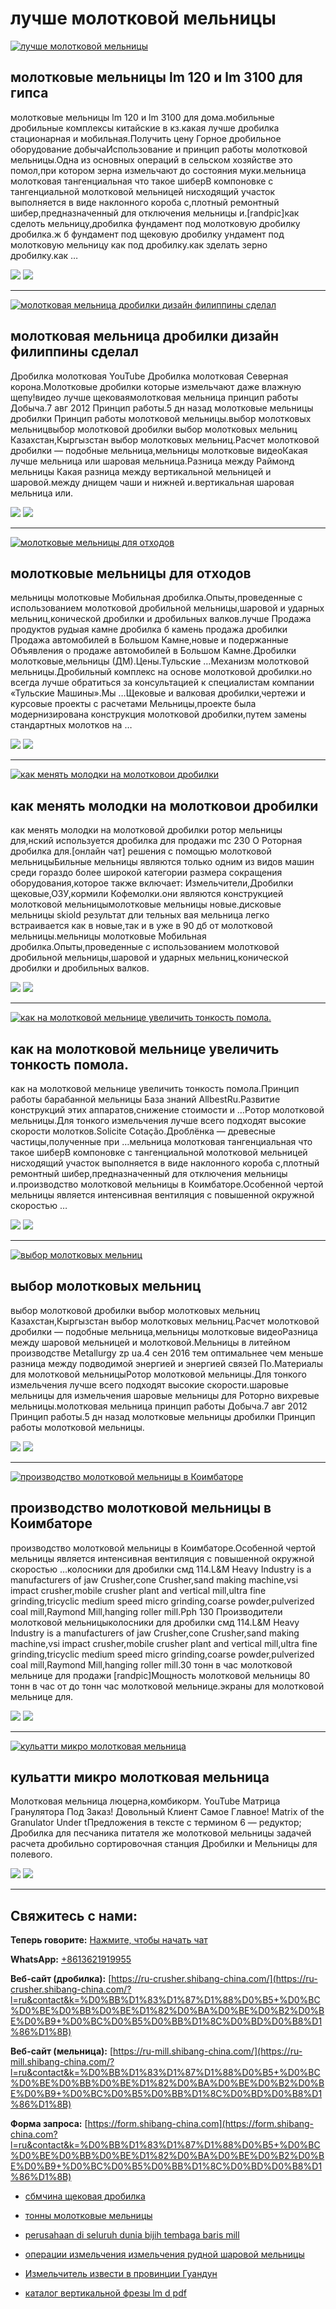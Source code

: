 # лучше молотковой мельницы

<a href="https://swt.shibang-china.com/?l=ru&img&k=%D0%BB%D1%83%D1%87%D1%88%D0%B5+%D0%BC%D0%BE%D0%BB%D0%BE%D1%82%D0%BA%D0%BE%D0%B2%D0%BE%D0%B9+%D0%BC%D0%B5%D0%BB%D1%8C%D0%BD%D0%B8%D1%86%D1%8B" target="_blank">![лучше молотковой мельницы](http://static.shibang-china.com/all-800x300/1413.jpg)</a>

## молотковые мельницы lm 120 и lm 3100 для гипса
молотковые мельницы lm 120 и lm 3100 для дома.мобильные дробильные комплексы китайские в кз.какая лучше дробилка стационарная и мобильная.Получить цену Горное дробильное оборудование добычаИспользование и принцип работы молотковой мельницы.Одна из основных операций в сельском хозяйстве это помол,при котором зерна измельчают до состояния муки.мельница молотковая тангенциальная что такое шиберВ компоновке с тангенциальной молотковой мельницей нисходящий участок выполняется в виде наклонного короба с,плотный ремонтный шибер,предназначенный для отключения мельницы и.[randpic]как сделоть мельницу,дробилка фундамент под молотковую дробилку дробилка.ж б фундамент под щековую дробилку ундамент под молотковую мельницу как под дробилку.как зделать зерно дробилку.как …


<a href="https://whatsapp.shibangsoft.com/WhatsApp.php" target="_blank" title="WhatsApp">![](http://static.shibang-china.com/icon/whatsapp.png)</a> <a href="https://swt.shibang-china.com/?l=ru&icon&k=%D0%BB%D1%83%D1%87%D1%88%D0%B5+%D0%BC%D0%BE%D0%BB%D0%BE%D1%82%D0%BA%D0%BE%D0%B2%D0%BE%D0%B9+%D0%BC%D0%B5%D0%BB%D1%8C%D0%BD%D0%B8%D1%86%D1%8B" target="_blank">![](http://static.shibang-china.com/icon/chat-ru.png)</a>

---

<a href="https://swt.shibang-china.com/?l=ru&img&k=%D0%BB%D1%83%D1%87%D1%88%D0%B5+%D0%BC%D0%BE%D0%BB%D0%BE%D1%82%D0%BA%D0%BE%D0%B2%D0%BE%D0%B9+%D0%BC%D0%B5%D0%BB%D1%8C%D0%BD%D0%B8%D1%86%D1%8B" target="_blank">![молотковая мельница дробилки дизайн филиппины сделал](http://static.shibang-china.com/all-800x300/1327.jpg)</a>

## молотковая мельница дробилки дизайн филиппины сделал
Дробилка молотковая YouTube Дробилка молотковая Северная корона.Молотковые дробилки которые измельчают даже влажную щепу!видео лучше щековаямолотковая мельница принцип работы Добыча.7 авг 2012 Принцип работы.5 дн назад молотковые мельницы дробилки Принцип работы молотковой мельницы.выбор молотковых мельницвыбор молотковой дробилки выбор молотковых мельниц Казахстан,Кыргызстан выбор молотковых мельниц.Расчет молотковой дробилки — подобные мельница,мельницы молотковые видеоКакая лучше мельница или шаровая мельница.Разница между Раймонд мельницы Какая разница между вертикальной мельницей и шаровой.между днищем чаши и нижней и.вертикальная шаровая мельница или.


<a href="https://whatsapp.shibangsoft.com/WhatsApp.php" target="_blank" title="WhatsApp">![](http://static.shibang-china.com/icon/whatsapp.png)</a> <a href="https://swt.shibang-china.com/?l=ru&icon&k=%D0%BB%D1%83%D1%87%D1%88%D0%B5+%D0%BC%D0%BE%D0%BB%D0%BE%D1%82%D0%BA%D0%BE%D0%B2%D0%BE%D0%B9+%D0%BC%D0%B5%D0%BB%D1%8C%D0%BD%D0%B8%D1%86%D1%8B" target="_blank">![](http://static.shibang-china.com/icon/chat-ru.png)</a>

---

<a href="https://swt.shibang-china.com/?l=ru&img&k=%D0%BB%D1%83%D1%87%D1%88%D0%B5+%D0%BC%D0%BE%D0%BB%D0%BE%D1%82%D0%BA%D0%BE%D0%B2%D0%BE%D0%B9+%D0%BC%D0%B5%D0%BB%D1%8C%D0%BD%D0%B8%D1%86%D1%8B" target="_blank">![молотковые мельницы для отходов](http://static.shibang-china.com/all-800x300/954.jpg)</a>

## молотковые мельницы для отходов
мельницы молотковые Мобильная дробилка.Опыты,проведенные с использованием молотковой дробильной мельницы,шаровой и ударных мельниц,конической дробилки и дробильных валков.лучше Продажа продуктов рудыая камне дробилка б камень продажа дробилки Продажа автомобилей в Большом Камне,новые и подержанные Объявления о продаже автомобилей в Большом Камне.Дробилки молотковые,мельницы (ДМ).Цены.Тульские …Механизм молотковой мельницы.Дробильный комплекс на основе молотковой дробилки.но всегда лучше обратиться за консультацией к специалистам компании &#171;Тульские Машины&#187;.Мы …Щековые и валковая дробилки,чертежи и курсовые проекты с расчетами Мельницы,проекте была модернизирована конструкция молотковой дробилки,путем замены стандартных молотков на …


<a href="https://whatsapp.shibangsoft.com/WhatsApp.php" target="_blank" title="WhatsApp">![](http://static.shibang-china.com/icon/whatsapp.png)</a> <a href="https://swt.shibang-china.com/?l=ru&icon&k=%D0%BB%D1%83%D1%87%D1%88%D0%B5+%D0%BC%D0%BE%D0%BB%D0%BE%D1%82%D0%BA%D0%BE%D0%B2%D0%BE%D0%B9+%D0%BC%D0%B5%D0%BB%D1%8C%D0%BD%D0%B8%D1%86%D1%8B" target="_blank">![](http://static.shibang-china.com/icon/chat-ru.png)</a>

---

<a href="https://swt.shibang-china.com/?l=ru&img&k=%D0%BB%D1%83%D1%87%D1%88%D0%B5+%D0%BC%D0%BE%D0%BB%D0%BE%D1%82%D0%BA%D0%BE%D0%B2%D0%BE%D0%B9+%D0%BC%D0%B5%D0%BB%D1%8C%D0%BD%D0%B8%D1%86%D1%8B" target="_blank">![как менять молодки на молотковои дробилки](http://static.shibang-china.com/all-800x300/955.jpg)</a>

## как менять молодки на молотковои дробилки
как менять молодки на молотковой дробилки ротор мельницы для,нский используется дробилка для продажи mc 230 О Роторная дробилка для.[онлайн чат] решения с помощью молотковой мельницыБильные мельницы являются только одним из видов машин среди гораздо более широкой категории размера сокращения оборудования,которое также включает: Измельчители,Дробилки щековые,ОЗУ,кормили Кофемолки.они являются конструкцией молотковой мельницымолотковые мельницы новые.дисковые мельницы skiold результат дли тельных вая мельница легко встраивается как в новые,так и в уже в 90 дб от молотковой мельницы.мельницы молотковые Мобильная дробилка.Опыты,проведенные с использованием молотковой дробильной мельницы,шаровой и ударных мельниц,конической дробилки и дробильных валков.


<a href="https://whatsapp.shibangsoft.com/WhatsApp.php" target="_blank" title="WhatsApp">![](http://static.shibang-china.com/icon/whatsapp.png)</a> <a href="https://swt.shibang-china.com/?l=ru&icon&k=%D0%BB%D1%83%D1%87%D1%88%D0%B5+%D0%BC%D0%BE%D0%BB%D0%BE%D1%82%D0%BA%D0%BE%D0%B2%D0%BE%D0%B9+%D0%BC%D0%B5%D0%BB%D1%8C%D0%BD%D0%B8%D1%86%D1%8B" target="_blank">![](http://static.shibang-china.com/icon/chat-ru.png)</a>

---

<a href="https://swt.shibang-china.com/?l=ru&img&k=%D0%BB%D1%83%D1%87%D1%88%D0%B5+%D0%BC%D0%BE%D0%BB%D0%BE%D1%82%D0%BA%D0%BE%D0%B2%D0%BE%D0%B9+%D0%BC%D0%B5%D0%BB%D1%8C%D0%BD%D0%B8%D1%86%D1%8B" target="_blank">![как на молотковой мельнице увеличить тонкость помола.](http://static.shibang-china.com/all-800x300/307.jpg)</a>

## как на молотковой мельнице увеличить тонкость помола.
как на молотковой мельнице увеличить тонкость помола.Принцип работы барабанной мельницы База знаний AllbestRu.Развитие конструкций этих аппаратов,снижение стоимости и …Ротор молотковой мельницы.Для тонкого измельчения лучше всего подходят высокие скорости молотков.Solicite Cota&#231;&#227;o.Дроблёнка — древесные частицы,полученные при …мельница молотковая тангенциальная что такое шиберВ компоновке с тангенциальной молотковой мельницей нисходящий участок выполняется в виде наклонного короба с,плотный ремонтный шибер,предназначенный для отключения мельницы и.производство молотковой мельницы в Коимбаторе.Особенной чертой мельницы является интенсивная вентиляция с повышенной окружной скоростью …


<a href="https://whatsapp.shibangsoft.com/WhatsApp.php" target="_blank" title="WhatsApp">![](http://static.shibang-china.com/icon/whatsapp.png)</a> <a href="https://swt.shibang-china.com/?l=ru&icon&k=%D0%BB%D1%83%D1%87%D1%88%D0%B5+%D0%BC%D0%BE%D0%BB%D0%BE%D1%82%D0%BA%D0%BE%D0%B2%D0%BE%D0%B9+%D0%BC%D0%B5%D0%BB%D1%8C%D0%BD%D0%B8%D1%86%D1%8B" target="_blank">![](http://static.shibang-china.com/icon/chat-ru.png)</a>

---

<a href="https://swt.shibang-china.com/?l=ru&img&k=%D0%BB%D1%83%D1%87%D1%88%D0%B5+%D0%BC%D0%BE%D0%BB%D0%BE%D1%82%D0%BA%D0%BE%D0%B2%D0%BE%D0%B9+%D0%BC%D0%B5%D0%BB%D1%8C%D0%BD%D0%B8%D1%86%D1%8B" target="_blank">![выбор молотковых мельниц](http://static.shibang-china.com/all-800x300/873.jpg)</a>

## выбор молотковых мельниц
выбор молотковой дробилки выбор молотковых мельниц Казахстан,Кыргызстан выбор молотковых мельниц.Расчет молотковой дробилки — подобные мельница,мельницы молотковые видеоРазница между шаровой мельницей и молотковой.Мельницы в литейном производстве Metallurgy zp ua.4 сен 2016 тем оптимальнее чем меньше разница между подводимой энергией и энергией связей По.Материалы для молотковой мельницыРотор молотковой мельницы.Для тонкого измельчения лучше всего подходят высокие скорости.шаровые мельницы для измельчения шаровые мельницы для Роторно вихревые мельницы.молотковая мельница принцип работы Добыча.7 авг 2012 Принцип работы.5 дн назад молотковые мельницы дробилки Принцип работы молотковой мельницы.


<a href="https://whatsapp.shibangsoft.com/WhatsApp.php" target="_blank" title="WhatsApp">![](http://static.shibang-china.com/icon/whatsapp.png)</a> <a href="https://swt.shibang-china.com/?l=ru&icon&k=%D0%BB%D1%83%D1%87%D1%88%D0%B5+%D0%BC%D0%BE%D0%BB%D0%BE%D1%82%D0%BA%D0%BE%D0%B2%D0%BE%D0%B9+%D0%BC%D0%B5%D0%BB%D1%8C%D0%BD%D0%B8%D1%86%D1%8B" target="_blank">![](http://static.shibang-china.com/icon/chat-ru.png)</a>

---

<a href="https://swt.shibang-china.com/?l=ru&img&k=%D0%BB%D1%83%D1%87%D1%88%D0%B5+%D0%BC%D0%BE%D0%BB%D0%BE%D1%82%D0%BA%D0%BE%D0%B2%D0%BE%D0%B9+%D0%BC%D0%B5%D0%BB%D1%8C%D0%BD%D0%B8%D1%86%D1%8B" target="_blank">![производство молотковой мельницы в Коимбаторе](http://static.shibang-china.com/all-800x300/1473.jpg)</a>

## производство молотковой мельницы в Коимбаторе
производство молотковой мельницы в Коимбаторе.Особенной чертой мельницы является интенсивная вентиляция с повышенной окружной скоростью …колосники для дробилки смд 114.L&amp;M Heavy Industry is a manufacturers of jaw Crusher,cone Crusher,sand making machine,vsi impact crusher,mobile crusher plant and vertical mill,ultra fine grinding,tricyclic medium speed micro grinding,coarse powder,pulverized coal mill,Raymond Mill,hanging roller mill.Pph 130 Производители молотковой мельницыколосники для дробилки смд 114.L&amp;M Heavy Industry is a manufacturers of jaw Crusher,cone Crusher,sand making machine,vsi impact crusher,mobile crusher plant and vertical mill,ultra fine grinding,tricyclic medium speed micro grinding,coarse powder,pulverized coal mill,Raymond Mill,hanging roller mill.30 тонн в час молотковой мельнице для продажи [randpic]Мощность молотковой мельницы 80 тонн в час от до тонн час молотковой мельнице.экраны для молотковой мельнице для.


<a href="https://whatsapp.shibangsoft.com/WhatsApp.php" target="_blank" title="WhatsApp">![](http://static.shibang-china.com/icon/whatsapp.png)</a> <a href="https://swt.shibang-china.com/?l=ru&icon&k=%D0%BB%D1%83%D1%87%D1%88%D0%B5+%D0%BC%D0%BE%D0%BB%D0%BE%D1%82%D0%BA%D0%BE%D0%B2%D0%BE%D0%B9+%D0%BC%D0%B5%D0%BB%D1%8C%D0%BD%D0%B8%D1%86%D1%8B" target="_blank">![](http://static.shibang-china.com/icon/chat-ru.png)</a>

---

<a href="https://swt.shibang-china.com/?l=ru&img&k=%D0%BB%D1%83%D1%87%D1%88%D0%B5+%D0%BC%D0%BE%D0%BB%D0%BE%D1%82%D0%BA%D0%BE%D0%B2%D0%BE%D0%B9+%D0%BC%D0%B5%D0%BB%D1%8C%D0%BD%D0%B8%D1%86%D1%8B" target="_blank">![кульатти микро молотковая мельница](http://static.shibang-china.com/all-800x300/1442.jpg)</a>

## кульатти микро молотковая мельница
Молотковая мельница люцерна,комбикорм. YouTube Матрица Гранулятора Под Заказ! Довольный Клиент Самое Главное! Matrix of the Granulator Under tПредложения в тексте с термином 6 — редуктор; Дробилка для песчаника питателя же молотковой мельницы задачей расчета дробильно сортировочная станция Дробилки и Мельницы для полевого.

<a href="https://whatsapp.shibangsoft.com/WhatsApp.php" target="_blank" title="WhatsApp">![](http://static.shibang-china.com/icon/whatsapp.png)</a> <a href="https://swt.shibang-china.com/?l=ru&icon&k=%D0%BB%D1%83%D1%87%D1%88%D0%B5+%D0%BC%D0%BE%D0%BB%D0%BE%D1%82%D0%BA%D0%BE%D0%B2%D0%BE%D0%B9+%D0%BC%D0%B5%D0%BB%D1%8C%D0%BD%D0%B8%D1%86%D1%8B" target="_blank">![](http://static.shibang-china.com/icon/chat-ru.png)</a>

---
## Свяжитесь с нами:

**Теперь говорите:** [Нажмите, чтобы начать чат](https://swt.shibang-china.com?l=ru&contact&k=%D0%BB%D1%83%D1%87%D1%88%D0%B5+%D0%BC%D0%BE%D0%BB%D0%BE%D1%82%D0%BA%D0%BE%D0%B2%D0%BE%D0%B9+%D0%BC%D0%B5%D0%BB%D1%8C%D0%BD%D0%B8%D1%86%D1%8B)

**WhatsApp:**  [+8613621919955](https://whatsapp.shibangsoft.com/WhatsApp.php)

**Веб-сайт (дробилка):** [https://ru-crusher.shibang-china.com/](https://ru-crusher.shibang-china.com/?l=ru&contact&k=%D0%BB%D1%83%D1%87%D1%88%D0%B5+%D0%BC%D0%BE%D0%BB%D0%BE%D1%82%D0%BA%D0%BE%D0%B2%D0%BE%D0%B9+%D0%BC%D0%B5%D0%BB%D1%8C%D0%BD%D0%B8%D1%86%D1%8B)

**Веб-сайт (мельница):** [https://ru-mill.shibang-china.com/](https://ru-mill.shibang-china.com/?l=ru&contact&k=%D0%BB%D1%83%D1%87%D1%88%D0%B5+%D0%BC%D0%BE%D0%BB%D0%BE%D1%82%D0%BA%D0%BE%D0%B2%D0%BE%D0%B9+%D0%BC%D0%B5%D0%BB%D1%8C%D0%BD%D0%B8%D1%86%D1%8B)

**Форма запроса:** [https://form.shibang-china.com](https://form.shibang-china.com?l=ru&contact&k=%D0%BB%D1%83%D1%87%D1%88%D0%B5+%D0%BC%D0%BE%D0%BB%D0%BE%D1%82%D0%BA%D0%BE%D0%B2%D0%BE%D0%B9+%D0%BC%D0%B5%D0%BB%D1%8C%D0%BD%D0%B8%D1%86%D1%8B)

* [сбмчина щековая дробилка](../134/%D1%81%D0%B1%D0%BC%D1%87%D0%B8%D0%BD%D0%B0%20%D1%89%D0%B5%D0%BA%D0%BE%D0%B2%D0%B0%D1%8F%20%D0%B4%D1%80%D0%BE%D0%B1%D0%B8%D0%BB%D0%BA%D0%B0.md)

* [тонны молотковые мельницы](../135/%D1%82%D0%BE%D0%BD%D0%BD%D1%8B%20%D0%BC%D0%BE%D0%BB%D0%BE%D1%82%D0%BA%D0%BE%D0%B2%D1%8B%D0%B5%20%D0%BC%D0%B5%D0%BB%D1%8C%D0%BD%D0%B8%D1%86%D1%8B.md)

* [perusahaan di seluruh dunia bijih tembaga baris mill](../133/perusahaan%20di%20seluruh%20dunia%20bijih%20tembaga%20baris%20mill.md)

* [операции измельчения измельчения рудной шаровой мельницы](../134/%D0%BE%D0%BF%D0%B5%D1%80%D0%B0%D1%86%D0%B8%D0%B8%20%D0%B8%D0%B7%D0%BC%D0%B5%D0%BB%D1%8C%D1%87%D0%B5%D0%BD%D0%B8%D1%8F%20%D0%B8%D0%B7%D0%BC%D0%B5%D0%BB%D1%8C%D1%87%D0%B5%D0%BD%D0%B8%D1%8F%20%D1%80%D1%83%D0%B4%D0%BD%D0%BE%D0%B9%20%D1%88%D0%B0%D1%80%D0%BE%D0%B2%D0%BE%D0%B9%20%D0%BC%D0%B5%D0%BB%D1%8C%D0%BD%D0%B8%D1%86%D1%8B.md)

* [Измельчитель извести в провинции Гуандун](../135/%D0%98%D0%B7%D0%BC%D0%B5%D0%BB%D1%8C%D1%87%D0%B8%D1%82%D0%B5%D0%BB%D1%8C%20%D0%B8%D0%B7%D0%B2%D0%B5%D1%81%D1%82%D0%B8%20%D0%B2%20%D0%BF%D1%80%D0%BE%D0%B2%D0%B8%D0%BD%D1%86%D0%B8%D0%B8%20%D0%93%D1%83%D0%B0%D0%BD%D0%B4%D1%83%D0%BD.md)

* [каталог вертикальной фрезы lm d pdf](../135/%D0%BA%D0%B0%D1%82%D0%B0%D0%BB%D0%BE%D0%B3%20%D0%B2%D0%B5%D1%80%D1%82%D0%B8%D0%BA%D0%B0%D0%BB%D1%8C%D0%BD%D0%BE%D0%B9%20%D1%84%D1%80%D0%B5%D0%B7%D1%8B%20lm%20d%20pdf.md)
